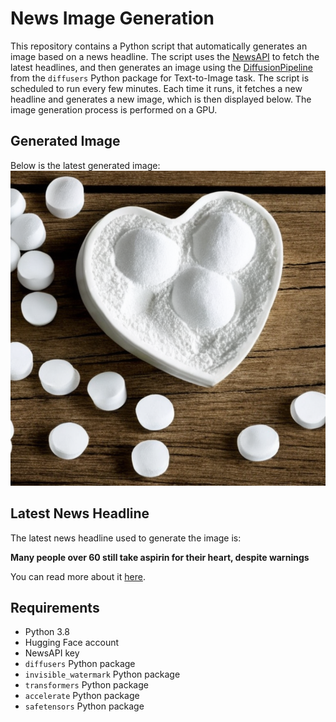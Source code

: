 # News Image Generation
This repository contains a Python script that automatically generates an image based on a news headline. The script uses the [NewsAPI](https://newsapi.org/) to fetch the latest headlines, and then generates an image using the [DiffusionPipeline](https://github.com/huggingface/diffusers) from the `diffusers` Python package for Text-to-Image task.
The script is scheduled to run every few minutes. Each time it runs, it fetches a new headline and generates a new image, which is then displayed below. The image generation process is performed on a GPU.

## Generated Image
Below is the latest generated image:
![Generated Image](image.png)

## Latest News Headline
The latest news headline used to generate the image is:

**Many people over 60 still take aspirin for their heart, despite warnings**

You can read more about it [here](https://news.google.com/rss/articles/CBMihgFBVV95cUxQVUJDcEdMRDJoRmdOanJlMGxYVmJtdnVQNVpaYWJIYTVwcEpNbkFYQ0RNcklKSG9uRmE3bWZpS3F0b092djBneVBZUHBTeFNqRHRxMzl0dmZwbUlQbEs1M2lPVUU5TE5jTnpzOV83S3Q4UXkzeExBVjE3eC1ZRy1XN2h4d0VMdw?oc=5).

## Requirements
- Python 3.8
- Hugging Face account
- NewsAPI key
- `diffusers` Python package
- `invisible_watermark` Python package
- `transformers` Python package
- `accelerate` Python package
- `safetensors` Python package
